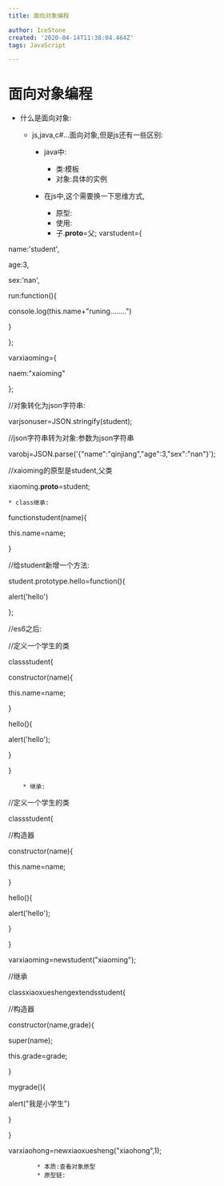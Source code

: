 ```yaml
---
title: 面向对象编程

author: IceStone
created: '2020-04-14T11:38:04.464Z'
tags: JavaScript

---
```


# 面向对象编程

* 什么是面向对象:

    * js,java,c#...面向对象,但是js还有一些区别:

        * java中:

            * 类:模板
            * 对象:具体的实例

        * 在js中,这个需要换一下思维方式,

            * 原型:
            * 使用:
            * 子.__proto__=父;
varstudent={

name:'student',

age:3,

sex:'nan',

run:function(){

console.log(this.name+"runing........")

}

};

varxiaoming={

naem:"xaioming"

};

//对象转化为json字符串:

varjsonuser=JSON.stringify(student);

//json字符串转为对象:参数为json字符串

varobj=JSON.parse('{"name":"qinjiang","age":3,"sex":"nan"}');

//xaioming的原型是student,父类

xiaoming.__proto__=student;

 


    * class继承:

functionstudent(name){

this.name=name;

}

//给student新增一个方法:

student.prototype.hello=function(){

alert('hello')

};

//es6之后:

//定义一个学生的类

classstudent{

constructor(name){

this.name=name;

}

hello(){

alert('hello');

}

}

 
        * 继承:

//定义一个学生的类

classstudent{

//构造器

constructor(name){

this.name=name;

}

hello(){

alert('hello');

}

}

varxiaoming=newstudent("xiaoming");

//继承

classxiaoxueshengextendsstudent{

//构造器

constructor(name,grade){

super(name);

this.grade=grade;

}

mygrade(){

alert("我是小学生")

}

}

varxiaohong=newxiaoxuesheng("xiaohong",1);

            * 本质:查看对象原型
            * 原型链:
 

 


 
 
 
 
